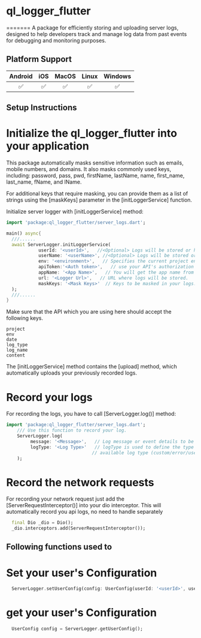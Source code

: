 # ql_logger_flutter
=======
A package for efficiently storing and uploading server logs, designed to help developers
track and manage log data from past events for debugging and monitoring purposes.
## Platform Support

| Android | iOS | MacOS | Linux | Windows |
|:-------:|:---:|:-----:|:-----:|:-------:|
|    ✅    |  ✅  |   ✅   |   ✅   |    ✅    |

## Setup Instructions ##

# Initialize the ql_logger_flutter into your application
This package automatically masks sensitive information such as emails, mobile numbers, and domains. It also masks commonly used keys, including:
password, pass, pwd, firstName, lastName, name, first_name, last_name, fName, and lName.

For additional keys that require masking, you can provide them as a list of strings using the [maskKeys] parameter in the [initLoggerService] function.

Initialize server logger with [initLoggerService] method:

```dart
import 'package:ql_logger_flutter/server_logs.dart';

main() async{
  ///......
  await ServerLogger.initLoggerService(
            userId: '<userId>',   //<Optional> Logs will be stored or handled separately for each user based on their unique user ID.
            userName: '<userName>', //<Optional> Logs will be stored or handled separately for each user based on their unique user name.
            env: '<environment>',   // Specifies the current project environment (e.g., 'dev' for development).
            apiToken:'<Auth token>',   // use your API's authorization token here.
            appName: '<App Name>',   // You will get the app name from logger panel 
            url: '<Logger Url>',   // URL where logs will be stored.
            maskKeys: '<Mask Keys>'  // Keys to be masked in your logs.
  );
  ///......
}
```

Make sure that the API which you are using here should accept the following keys. 
```text
project
env
date
log_type
log_name
content
```
  
The [initLoggerService] method contains the [upload] method, which automatically uploads your previously recorded logs.

# Record your logs
For recording the logs, you have to call [ServerLogger.log()] method:
```dart
import 'package:ql_logger_flutter/server_logs.dart';
    /// Use this function to record your log. 
    ServerLogger.log(
         message: '<Message>',   // Log message or event details to be stored.
         logType: '<Log Type>'   // logType is used to define the type of logs you want to store  
                                // available log type (custom/error/user/open)
    );
```

# Record the network requests
For recording your network request just add the [ServerRequestInterceptor()] into your dio interceptor.
This will automatically record you api logs, no need to handle separately

```dart
  final Dio _dio = Dio();
  _dio.interceptors.add(ServerRequestInterceptor());
```


## Following functions used to 
# Set your user's Configuration
```dart
  ServerLogger.setUserConfig(config: UserConfig(userId: '<userId>', userName: '<userName>'));
```
# get your user's Configuration
```dart
  UserConfig config = ServerLogger.getUserConfig();
```

